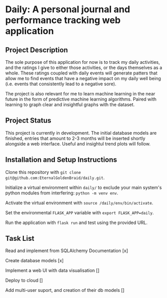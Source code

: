 # Daily: A personal journal and performance tracking web application

## Project Description

The sole purpose of this application for now is to track my daily activities, and the ratings I give to either those activities, or the days themselves as a whole. These ratings coupled with daily events will generate patters that allow me to find events that have a negative impact on my daily well being (i.e. events that consistently lead to a negative sore). 

The project is also relevant for me to learn machine learning in the near future in the form of predictive machine learning algorithms. Paired with learning to graph clear and insightful graphs with the dataset.

## Project Status

This project is currently in development. The initial database models are finished, entries that amount to 2-3 months will be inserted shortly alongside a web interface. Useful and insightul trend plots will follow.

## Installation and Setup Instructions

Clone this repository with `git clone git@github.com:EternalGoldenBraid/daily.git`.

Initialize a virtual environment within `daily/` to exclude your main system's python modules from interfering: `python -m venv env`.

Activate the virtual environment with `source /daily/env/bin/activate`.

Set the environmental `FLASK_APP` variable with `export FLASK_APP=daily`.

Run the application with `flask run` and test using the provided URL.

## Task List

Read and implement from SQLAlchemy Documentation [x]

Create database models [x]

Implement a web UI with data visualisation []

Deploy to cloud []

Add multi-user suport, and creation of their db models []


